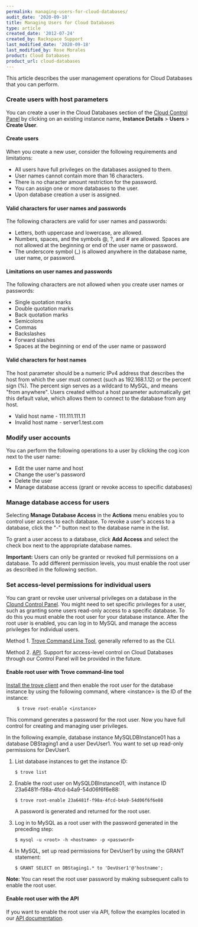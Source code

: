 ```yaml
---
permalink: managing-users-for-cloud-databases/
audit_date: '2020-09-18'
title: Managing Users for Cloud Databases
type: article
created_date: '2012-07-24'
created_by: Rackspace Support
last_modified_date: '2020-09-18'
last_modified_by: Rose Morales 
product: Cloud Databases
product_url: cloud-databases
---
```


This article describes the user management operations for Cloud Databases that
you can perform.

### Create users with host parameters

You can create a user in the Cloud Databases section of the [Cloud Control
Panel](https://login.rackspace.com/) by clicking on an existing instance name,
**Instance Details** > **Users** > **Create User**.  

#### Create users

When you create a new user, consider the following requirements and limitations:

- All users have full privileges on the databases assigned to them.
- User names cannot contain more than 16 characters.
- There is no character amount restriction for the password.
- You can assign one or more databases to the user.
- Upon database creation a user is assigned.  

#### Valid characters for user names and passwords

The following characters are valid for user names and passwords:

- Letters, both uppercase and lowercase, are allowed.
- Numbers, spaces, and the symbols @, ?,  and \# are allowed. Spaces are not
    allowed at the beginning or end of the user name or password.
- The underscore symbol (\_) is allowed anywhere in the database name, user
    name, or password.  

#### Limitations on user names and passwords

The following characters are not allowed when you create user names or
passwords:

- Single quotation marks
- Double quotation marks
- Back quotation marks
- Semicolons
- Commas
- Backslashes
- Forward slashes
- Spaces at the beginning or end of the user name or password  

#### Valid characters for host names

The host parameter should be a numeric IPv4 address that describes the host from
which the user must connect (such as 192.168.1.12) or the percent sign (%). The
percent sign serves as a wildcard to MySQL, and means "from anywhere". Users
created without a host parameter automatically get this default value, which
allows them to connect to the database from any host.

- Valid host name - 111.111.111.11
- Invalid host name - server1.test.com  

### Modify user accounts

You can perform the following operations to a user by clicking the cog icon next
to the user name:

- Edit the user name and host
- Change the user's password
- Delete the user
- Manage database access (grant or revoke access to specific databases)

### Manage database access for users

Selecting **Manage Database Access** in the **Actions** menu enables you to
control user access to each database. To revoke a user's access to a database,
click the "-" button next to the database name in the list.

To grant a user access to a database, click **Add Access** and select the check
box next to the appropriate database names.

**Important:** Users can only be granted or revoked full permissions on a
database. To add different permission levels, you must enable the root user as
described in the following section.

### Set access-level permissions for individual users

You can grant or revoke user universal privileges on a database in the
[Clound Control Panel](https://login.rackspace.com). You might need to set specific privileges for a user, such as granting
some users read-only access to a specific database. To do this you must enable
the root user for your database instance. After the root user is enabled, you
can log in to MySQL and manage the access privileges for individual users.

Method 1. [Trove Command Line
  Tool](https://developer.rackspace.com/docs/cloud-databases/v1/getting-started/send-request-ovw/#using-the-trove-client),
  generally referred to as the CLI.

Method 2.
  [API](https://docs.rackspace.com/docs/cloud-databases/v1/api-reference/database-instances/#enable-root-user).
  Support for access-level control on Cloud Databases through our Control Panel
  will be provided in the future.

#### Enable root user with Trove command-line tool

[Install the trove client](https://developer.rackspace.com/docs/cloud-databases/v1/getting-started/send-request-ovw/#install-the-trove-client)
and then enable the root user for the database instance by using the following command,
where &lt;instance&gt; is the ID of the instance:

        $ trove root-enable <instance>

This command generates a password for the root user. Now you have full control
for creating and managing user privileges.

In the following example, database instance MySQLDBInstance01 has a database DBStaging1 and
a user DevUser1. You want to set up read-only permissions for DevUser1.

1. List database instances to get the instance ID:

       $ trove list

2. Enable the root user on MySQLDBInstance01, with instance ID
23a6481f-f98a-4fcd-b4a9-54d06f6f6e88:

       $ trove root-enable 23a6481f-f98a-4fcd-b4a9-54d06f6f6e88

   A password is generated and returned for the root user.

3. Log in to MySQL as a root user with the password generated in the
preceding step:

       $ mysql -u <root> -h <hostname> -p <password>

4. In MySQL, set up read permissions for DevUser1 by using the GRANT
statement:

       $ GRANT SELECT on DBStaging1.* to 'DevUser1'@'hostname';

**Note:**  You can reset the root user password by making subsequent calls to
enable the root user.

#### Enable root user with the API

If you want to enable the root user via API, follow the examples located in our
[API
documentation](https://docs.rackspace.com/docs/cloud-databases/v1/api-reference/database-instances/#enable-root-user).
